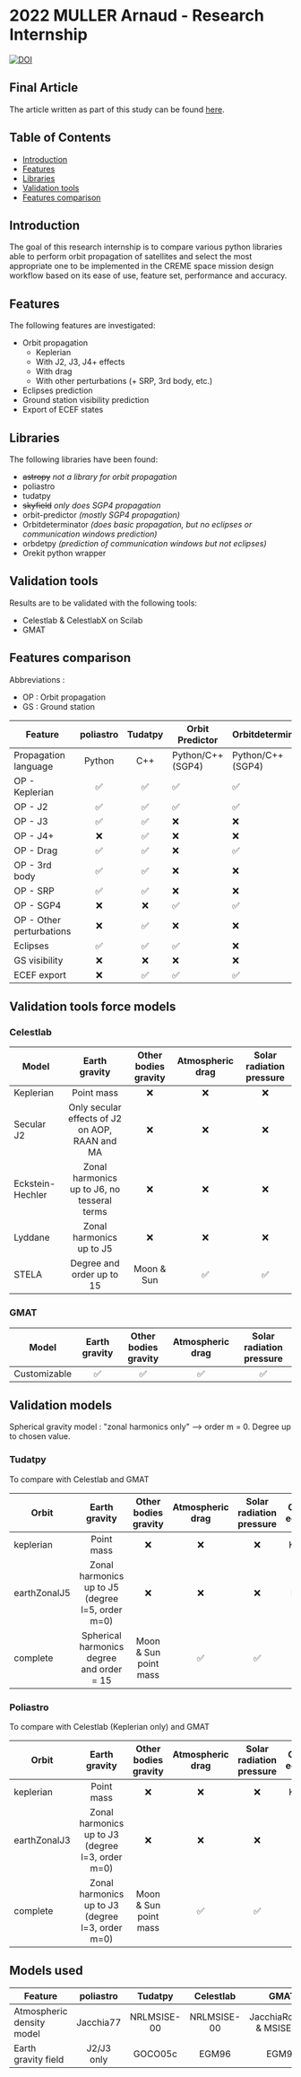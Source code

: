 
# 2022 MULLER Arnaud - Research Internship

[![DOI](https://zenodo.org/badge/DOI/10.5281/zenodo.6797323.svg)](https://doi.org/10.5281/zenodo.6797323)

## Final Article

The article written as part of this study can be found [here](Final_Article.pdf).


## Table of Contents

<!-- Start TOC (do not remove me) -->

* [Introduction](#introduction)
* [Features](#features)
* [Libraries](#libraries)
* [Validation tools](#validation-tools)
* [Features comparison](#features-comparison)

<!-- End TOC (do not remove me) -->

## Introduction

The goal of this research internship is to compare various python libraries able to perform orbit propagation of
satellites and select the most appropriate one to be implemented in the CREME space mission design workflow based on its
ease of use, feature set, performance and accuracy.

## Features

The following features are investigated:

- Orbit propagation
    - Keplerian
    - With J2, J3, J4+ effects
    - With drag
    - With other perturbations (+ SRP, 3rd body, etc.)
- Eclipses prediction
- Ground station visibility prediction
- Export of ECEF states

## Libraries

The following libraries have been found:

- ~~astropy~~ *not a library for orbit propagation*
- poliastro
- tudatpy
- ~~skyfield~~ *only does SGP4 propagation*
- orbit-predictor *(mostly SGP4 propagation)*
- Orbitdeterminator *(does basic propagation, but no eclipses or communication windows prediction)*
- orbdetpy *(prediction of communication windows but not eclipses)*
- Orekit python wrapper

## Validation tools

Results are to be validated with the following tools:

- Celestlab & CelestlabX on Scilab
- GMAT

## Features comparison

Abbreviations :

- OP : Orbit propagation
- GS : Ground station

| Feature                  | poliastro | Tudatpy | Orbit Predictor  | Orbitdeterminator | orbdetpy | Orekit (py) |
|--------------------------|:---------:|:-------:|------------------|-------------------|:--------:|:-----------:|
| Propagation language     |  Python   |   C++   | Python/C++(SGP4) | Python/C++(SGP4)  |   Java   |    Java     |
| OP - Keplerian           |     ✅     |    ✅    | ✅                | ✅                 |    ✅     |      ✅      |
| OP - J2                  |     ✅     |    ✅    | ✅                | ✅                 |    ✅     |      ✅      |
| OP - J3                  |     ✅     |    ✅    | ❌                | ❌                 |    ✅     |      ✅      |
| OP - J4+                 |     ❌     |    ✅    | ❌                | ❌                 |    ✅     |      ✅      |
| OP - Drag                |     ✅     |    ✅    | ❌                | ✅                 |    ✅     |      ✅      |
| OP - 3rd body            |     ✅     |    ✅    | ❌                | ❌                 |    ✅     |      ✅      |
| OP - SRP                 |     ✅     |    ✅    | ❌                | ❌                 |    ✅     |      ✅      |
| OP - SGP4                |     ❌     |    ❌    | ✅                | ✅                 |    ❌     |      ✅      |
| OP - Other perturbations |     ❌     |    ✅    | ❌                | ❌                 |    ✅     |      ✅      |
| Eclipses                 |     ✅     |    ✅    | ✅                | ❌                 |    ❌     |      ✅      |
| GS visibility            |     ❌     |    ❌    | ❌                | ❌                 |    ✅     |      ✅      |
| ECEF export              |     ❌     |    ✅    | ✅                | ✅                 |    ✅     |      ✅      |

## Validation tools force models

### Celestlab

| Model            |                 Earth gravity                  | Other bodies gravity | Atmospheric drag | Solar radiation pressure |
|------------------|:----------------------------------------------:|:--------------------:|:----------------:|:------------------------:|
| Keplerian        |                   Point mass                   |          ❌           |        ❌         |            ❌             | 
| Secular J2       | Only secular effects of J2 on AOP, RAAN and MA |          ❌           |        ❌         |            ❌             | 
| Eckstein-Hechler |  Zonal harmonics up to J6, no tesseral terms   |          ❌           |        ❌         |            ❌             | 
| Lyddane          |            Zonal harmonics up to J5            |          ❌           |        ❌         |            ❌             |   
| STELA            |           Degree and order up to 15            |      Moon & Sun      |        ✅         |            ✅             |    

### GMAT

| Model        | Earth gravity | Other bodies gravity | Atmospheric drag | Solar radiation pressure |
|--------------|:-------------:|:--------------------:|:----------------:|:------------------------:|
| Customizable |       ✅       |          ✅           |        ✅         |            ✅             | 

## Validation models

Spherical gravity model : "zonal harmonics only" --> order m = 0. Degree up to chosen value.

### Tudatpy

To compare with Celestlab and GMAT

| Orbit        |                  Earth gravity                   | Other bodies gravity  | Atmospheric drag | Solar radiation pressure | Celestlab equivalent |
|--------------|:------------------------------------------------:|:---------------------:|:----------------:|:------------------------:|:--------------------:|
| keplerian    |                    Point mass                    |           ❌           |        ❌         |            ❌             |      Keplerian       | 
| earthZonalJ5 | Zonal harmonics up to J5 (degree l=5, order m=0) |           ❌           |        ❌         |            ❌             |       Lyddane        | 
| complete     |    Spherical harmonics degree and order = 15     | Moon & Sun point mass |        ✅         |            ✅             |        STELA         |  

### Poliastro

To compare with Celestlab (Keplerian only) and GMAT

| Orbit        |                  Earth gravity                   | Other bodies gravity  | Atmospheric drag | Solar radiation pressure | Celestlab equivalent |
|--------------|:------------------------------------------------:|:---------------------:|:----------------:|:------------------------:|:--------------------:|
| keplerian    |                    Point mass                    |           ❌           |        ❌         |            ❌             |      Keplerian       | 
| earthZonalJ3 | Zonal harmonics up to J3 (degree l=3, order m=0) |           ❌           |        ❌         |            ❌             |          ❌           | 
| complete     | Zonal harmonics up to J3 (degree l=3, order m=0) | Moon & Sun point mass |        ✅         |            ✅             |          ❌           |  

## Models used

| Feature                   | poliastro  |   Tudatpy   |  Celestlab  |           GMAT            |
|---------------------------|:----------:|:-----------:|:-----------:|:-------------------------:|
| Atmospheric density model | Jacchia77  | NRLMSISE-00 | NRLMSISE-00 | JacchiaRoberts & MSISE-90 |
| Earth gravity field       | J2/J3 only |   GOCO05c   |    EGM96    |           EGM96           |




